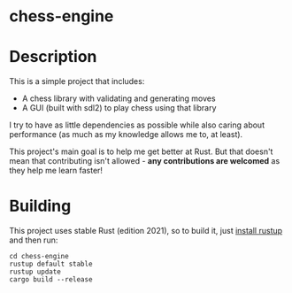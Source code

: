 # chess-engine

# Description
This is a simple project that includes:
  - A chess library with validating and generating moves
  - A GUI (built with sdl2) to play chess using that library

I try to have as little dependencies as possible while also caring about performance (as much as my knowledge allows me to, at least).

This project's main goal is to help me get better at Rust. But that doesn't mean that contributing isn't allowed - **any contributions are welcomed** as they help me learn faster!

# Building
This project uses stable Rust (edition 2021), so to build it, just [install rustup](https://www.rust-lang.org/tools/install) and then run:
```
cd chess-engine
rustup default stable
rustup update
cargo build --release
```
